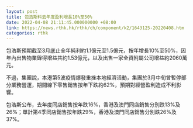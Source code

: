 ```yaml
---
layout: post
title: 包浩斯料去年度盈利增長10%至50%
date: 2022-04-08 21:11:45.000000000 +08:00
link: https://news.rthk.hk/rthk/ch/component/k2/1643125-20220408.htm
categories: rthk
---
```


包浩斯預期截至3月底止全年純利約1.1億元至1.5億元，按年增長10%至50%，因年內出售物業錄得增益共約1.53億元，以及出售一家全資附屬公司增益約2060萬元。

不過，集團說，本港第5波疫情爆發重挫本地經濟活動，集團於3月中旬曾暫停部分業務營運，期間線下零售銷售按年下跌約62%，預期對經營盈利造成不利影響。

包浩斯公布，去年度同店銷售按年跌16%，香港及澳門同店銷售分別跌13%及26%；單計第4季同店銷售按年跌29%，香港及澳門同店銷售分別跌26%及37%。
